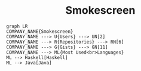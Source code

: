 <h1 align="center">Smokescreen</h1>

```mermaid
graph LR
COMPANY_NAME{Smokescreen}
COMPANY_NAME ---> U{Users} ---> UN[2]
COMPANY_NAME ---> R{Repositories} ---> RN[6]
COMPANY_NAME ---> G{Gists} ---> GN[11]
COMPANY_NAME ---> ML{Most Used<br>Languages}
ML --> Haskell[Haskell]
ML --> Java[Java]
```
